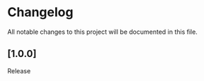 # Changelog

All notable changes to this project will be documented in this file.

## [1.0.0]

Release